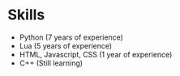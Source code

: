 # Skills
- Python (7 years of experience)
- Lua (5 years of experience)
- HTML, Javascript, CSS (1 year of experience)
- C++ (Still learning)
